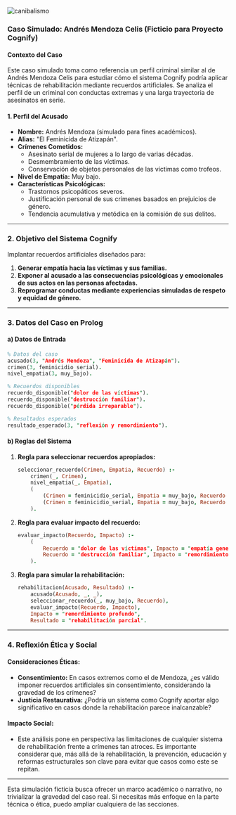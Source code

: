 
![canibalismo](https://github.com/user-attachments/assets/2df88716-fb5f-42f4-8bc2-4eebf1f8e66c)

### **Caso Simulado: Andrés Mendoza Celis (Ficticio para Proyecto Cognify)**

#### **Contexto del Caso**
Este caso simulado toma como referencia un perfil criminal similar al de Andrés Mendoza Celis para estudiar cómo el sistema Cognify podría aplicar técnicas de rehabilitación mediante recuerdos artificiales. Se analiza el perfil de un criminal con conductas extremas y una larga trayectoria de asesinatos en serie.

#### **1. Perfil del Acusado**

- **Nombre:** Andrés Mendoza (simulado para fines académicos).  
- **Alias:** "El Feminicida de Atizapán".  
- **Crímenes Cometidos:**  
   - Asesinato serial de mujeres a lo largo de varias décadas.  
   - Desmembramiento de las víctimas.  
   - Conservación de objetos personales de las víctimas como trofeos.  
- **Nivel de Empatía:** Muy bajo.  
- **Características Psicológicas:**  
   - Trastornos psicopáticos severos.  
   - Justificación personal de sus crímenes basados en prejuicios de género.  
   - Tendencia acumulativa y metódica en la comisión de sus delitos.

---

### **2. Objetivo del Sistema Cognify**

Implantar recuerdos artificiales diseñados para:
1. **Generar empatía hacia las víctimas y sus familias.**  
2. **Exponer al acusado a las consecuencias psicológicas y emocionales de sus actos en las personas afectadas.**  
3. **Reprogramar conductas mediante experiencias simuladas de respeto y equidad de género.**

---

### **3. Datos del Caso en Prolog**

#### **a) Datos de Entrada**

```prolog
% Datos del caso
acusado(3, "Andrés Mendoza", "Feminicida de Atizapán").
crimen(3, feminicidio_serial).
nivel_empatia(3, muy_bajo).

% Recuerdos disponibles
recuerdo_disponible("dolor de las víctimas").
recuerdo_disponible("destrucción familiar").
recuerdo_disponible("pérdida irreparable").

% Resultados esperados
resultado_esperado(3, "reflexión y remordimiento").
```

#### **b) Reglas del Sistema**

1. **Regla para seleccionar recuerdos apropiados:**
   ```prolog
   seleccionar_recuerdo(Crimen, Empatia, Recuerdo) :-
       crimen(_, Crimen),
       nivel_empatia(_, Empatia),
       (
           (Crimen = feminicidio_serial, Empatia = muy_bajo, Recuerdo = "dolor de las víctimas");
           (Crimen = feminicidio_serial, Empatia = muy_bajo, Recuerdo = "destrucción familiar")
       ).
   ```

2. **Regla para evaluar impacto del recuerdo:**
   ```prolog
   evaluar_impacto(Recuerdo, Impacto) :-
       (
           Recuerdo = "dolor de las víctimas", Impacto = "empatía generada";
           Recuerdo = "destrucción familiar", Impacto = "remordimiento profundo"
       ).
   ```

3. **Regla para simular la rehabilitación:**
   ```prolog
   rehabilitacion(Acusado, Resultado) :-
       acusado(Acusado, _, _),
       seleccionar_recuerdo(_, muy_bajo, Recuerdo),
       evaluar_impacto(Recuerdo, Impacto),
       Impacto = "remordimiento profundo",
       Resultado = "rehabilitación parcial".
   ```

---

### **4. Reflexión Ética y Social**

#### **Consideraciones Éticas:**
- **Consentimiento:** En casos extremos como el de Mendoza, ¿es válido imponer recuerdos artificiales sin consentimiento, considerando la gravedad de los crímenes?  
- **Justicia Restaurativa:** ¿Podría un sistema como Cognify aportar algo significativo en casos donde la rehabilitación parece inalcanzable?  

#### **Impacto Social:**
- Este análisis pone en perspectiva las limitaciones de cualquier sistema de rehabilitación frente a crímenes tan atroces. Es importante considerar que, más allá de la rehabilitación, la prevención, educación y reformas estructurales son clave para evitar que casos como este se repitan.

---

Esta simulación ficticia busca ofrecer un marco académico o narrativo, no trivializar la gravedad del caso real. Si necesitas más enfoque en la parte técnica o ética, puedo ampliar cualquiera de las secciones.
